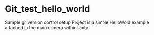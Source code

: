 # Git_test_hello_world
 Sample git version control setup
 Project is a simple HelloWord example attached to the main camera within Unity.